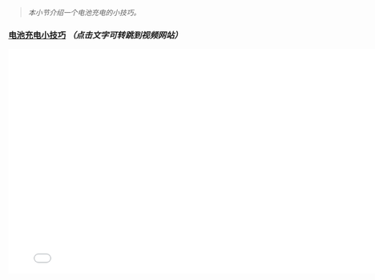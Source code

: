 

> *本小节介绍一个电池充电的小技巧。*

### [电池充电小技巧](https://www.bilibili.com/video/BV1Ui4y1g7my/) *（点击文字可转跳到视频网站）*

<iframe width="790" height="450" src="//player.bilibili.com/player.html?aid=541821576&bvid=BV1Ui4y1g7my&cid=226356727&page=1" scrolling="no" border="0" frameborder="no" framespacing="0" allowfullscreen="true"> </iframe>